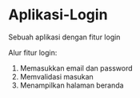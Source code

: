 # Aplikasi-Login
Sebuah aplikasi dengan fitur login

Alur fitur login:
1. Memasukkan email dan password
2. Memvalidasi masukan
3. Menampilkan halaman beranda
